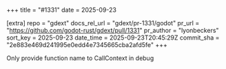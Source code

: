 +++
title = "#1331"
date = 2025-09-23

[extra]
repo = "gdext"
docs_rel_url = "gdext/pr-1331/godot"
pr_url = "https://github.com/godot-rust/gdext/pull/1331"
pr_author = "lyonbeckers"
sort_key = 2025-09-23
date_time = 2025-09-23T20:45:29Z
commit_sha = "2e883e469d241995e0edd4e7345665cba2afd5fe"
+++

Only provide function name to CallContext in debug
